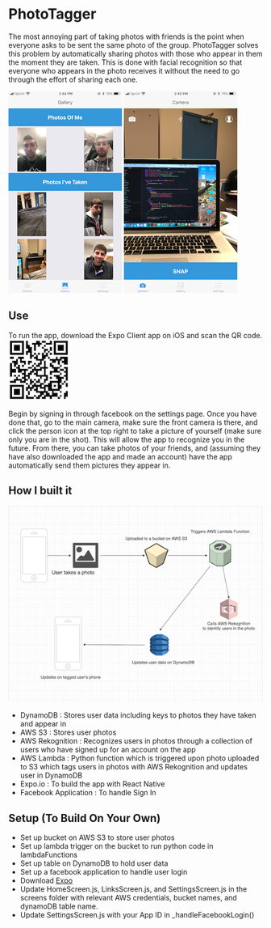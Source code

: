 # PhotoTagger
The most annoying part of taking photos with friends is the point when everyone asks to be sent the same photo of the group. PhotoTagger solves this problem by automatically sharing photos with those who appear in them the moment they are taken. This is done with facial recognition so that everyone who appears in the photo receives it without the need to go through the effort of sharing each one.

![Photos](/screenshots/ss1.png)
![Camera](/screenshots/ss2.png)

## Use
To run the app, download the Expo Client app on iOS and scan the QR code.
![QR Code](/screenshots/qr.png)

Begin by signing in through facebook on the settings page. Once you have done that, go to the main camera, make sure the front camera is there, and click the person icon at the top right to take a picture of yourself (make sure only you are in the shot). This will allow the app to recognize you in the future.
From there, you can take photos of your friends, and (assuming they have also downloaded the app and made an account) have the app automatically send them pictures they appear in.

## How I built it
![Diagram](/screenshots/diagram.png)
- DynamoDB : Stores user data including keys to photos they have taken and appear in
- AWS S3 : Stores user photos
- AWS Rekognition : Recognizes users in photos through a collection of users who have signed up for an account on the app
- AWS Lambda : Python function which is triggered upon photo uploaded to S3 which tags users in photos with AWS Rekognition and updates user in DynamoDB
- Expo.io : To build the app with React Native
- Facebook Application : To handle Sign In


## Setup (To Build On Your Own)
- Set up bucket on AWS S3 to store user photos
- Set up lambda trigger on the bucket to run python code in lambdaFunctions
- Set up table on DynamoDB to hold user data
- Set up a facebook application to handle user login
- Download [Expo](https://expo.io/learn)
- Update HomeScreen.js, LinksScreen.js, and SettingsScreen.js in the screens folder with relevant AWS credentials, bucket names, and dynamoDB table name.
- Update SettingsScreen.js with your App ID in _handleFacebookLogin()
